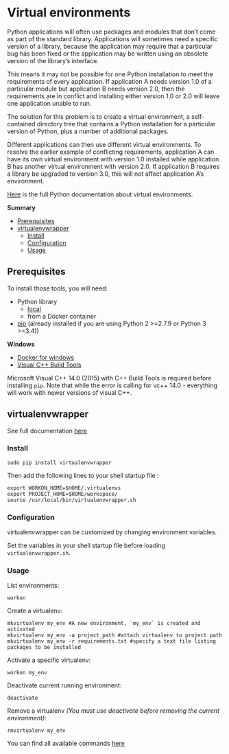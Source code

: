 # Virtual environments

Python applications will often use packages and modules that don’t come as part of the standard library.
Applications will sometimes need a specific version of a library, because the application may require that a particular bug has been fixed or the application may be written using an obsolete version of the library’s interface.

This means it may not be possible for one Python installation to meet the requirements of every application.
If application A needs version 1.0 of a particular module but application B needs version 2.0, then the requirements are in conflict and installing either version 1.0 or 2.0 will leave one application unable to run.

The solution for this problem is to create a virtual environment, a self-contained directory tree that contains a Python installation for a particular version of Python, plus a number of additional packages.

Different applications can then use different virtual environments.
To resolve the earlier example of conflicting requirements, application A can have its own virtual environment with version 1.0 installed while application B has another virtual environment with version 2.0.
If application B requires a library be upgraded to version 3.0, this will not affect application A’s environment.

[Here](https://docs.python.org/3/tutorial/venv.html) is the full Python documentation about virtual environments.

**Summary**

- [Prerequisites](#prerequisites)
- [virtualenvwrapper](#virtualenvwrapper)
    - [Install](#install)
    - [Configuration](#configuration)
    - [Usage](#usage)

## Prerequisites

To install those tools, you will need:
- Python library
    - [local](https://www.python.org/downloads/)
    - from a Docker container
- [pip](https://pip.pypa.io/en/stable/installing/) (already installed if you are using Python 2 >=2.7.9 or Python 3 >=3.4))

**Windows**

- [Docker for windows](https://docs.docker.com/docker-for-windows/)
- [Visual C++ Build Tools](https://visualstudio.microsoft.com/visual-cpp-build-tools/)

Microsoft Visual C++ 14.0 (2015) with C++ Build Tools is required before installing `pip`.
Note that while the error is calling for vc++ 14.0 - everything will work with newer versions of visual C++.

## virtualenvwrapper

See full documentation [here](https://virtualenvwrapper.readthedocs.io/en/latest/index.html)

### Install

```shell script
sudo pip install virtualenvwrapper
```

Then add the following lines to your shell startup file :

```shell script
export WORKON_HOME=$HOME/.virtualenvs
export PROJECT_HOME=$HOME/workspace/
source /usr/local/bin/virtualenvwrapper.sh
```

### Configuration

virtualenvwrapper can be customized by changing environment variables.

Set the variables in your shell startup file before loading `virtualenvwrapper.sh`.

### Usage

List environments:

```shell script
workon
```

Create a virtualenv:

```shell script
mkvirtualenv my_env #A new environment, `my_env` is created and activated
mkvirtualenv my_env -a project_path #attach virtualenv to project path
mkvirtualenv my_env -r requirements.txt #specify a text file listing packages to be installed
```

Activate a specific virtualenv:

```shell script
workon my_env
```

Deactivate current running environment:

```shell script
deactivate
```

Remove a virtualenv *(You must use deactivate before removing the current environment)*:

```shell script
rmvirtualenv my_env
```

You can find all available commands [here](https://virtualenvwrapper.readthedocs.io/en/latest/command_ref.html)
